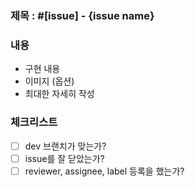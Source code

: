 ### 제목 : #[issue] - {issue name} 

### 내용
- 구현 내용
- 이미지 (옵션)
- 최대한 자세히 작성

### 체크리스트
- [ ] dev 브랜치가 맞는가?
- [ ] issue를 잘 닫았는가?
- [ ] reviewer, assignee, label 등록을 했는가?
